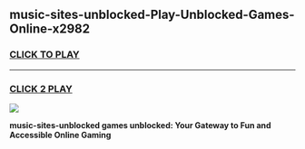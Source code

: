 
## music-sites-unblocked-Play-Unblocked-Games-Online-x2982
<h3>
<a href="https://premium76.site?title=music-sites-unblocked&ref=25A">CLICK TO PLAY</a></h3>
<hr>

<h3>
<a href="https://premium76.site?title=music-sites-unblocked&ref=25A">CLICK 2 PLAY</a>
  
</h3>

<a href="https://premium76.site?title=music-sites-unblocked&ref=25A"><img src="https://clearcache.store/games.png"></a>


**music-sites-unblocked games unblocked: Your Gateway to Fun and Accessible Online Gaming**
